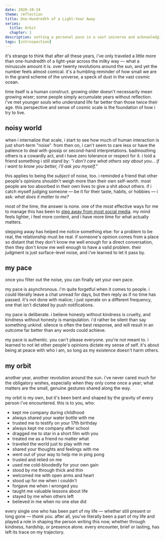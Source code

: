 ```yaml
---
date: 2020-10-24
theme: reflection
title: One-Hundredth of a Light-Year Away
series:
  title: Orbit
  chapter: 1
description: setting a personal pace in a vast universe and acknowledging the gravitational forces that define my orbit.
tags: [introspection]
---
```


it's strange to think that after all these years, i've only traveled a little more than one-hundredth of a light-year across the milky way — what a minuscule amount it is. over twenty revolutions around the sun, and yet the number feels almost comical. it's a humbling reminder of how small we are in the grand scheme of the universe, a speck of dust in the vast cosmic ocean.

time itself is a human construct. growing older doesn't necessarily mean growing wiser; some people simply accumulate years without reflection. i've met younger souls who understand life far better than those twice their age. this perspective and sense of cosmic scale is the foundation of how i try to live.

## noisy world

when i internalize that scale, i start to see how much of human interaction is just short-term "noise". from then on, i can't seem to care less or have the patience to deal with gossip or second-hand interpretations. badmouthing others is a cowardly act, and i have zero tolerance or respect for it. i told a friend something i still stand by: *"i don't care what others say about you... if i want to know you better, i'll ask you myself."*

this applies to being the *subject* of noise, too. i reminded a friend that other people's opinions shouldn't weigh more than their own self-worth. most people are too absorbed in their own lives to give a shit about others. if i catch myself judging someone — be it for their taste, habits, or hobbies — i ask: *what does it matter to me?*

most of the time, the answer is none. one of the most effective ways for me to manage this has been to [step away from most social media](/posts/opting-out). my mind feels lighter, i feel more content, and i have more time for what actually matters.

stepping away has helped me notice something else: for a problem to be real, the relationship must be real. if someone's opinion comes from a place so distant that they don't know me well enough for a direct conversation, then they don't know me well enough to have a valid problem. their judgment is just surface-level noise, and i've learned to let it pass by.

## my pace

once you filter out the noise, you can finally set your own pace.

my pace is asynchronous. i'm quite forgetful when it comes to people. i could literally leave a chat unread for days, but then reply as if no time has passed. it's not done with malice; i just operate on a different frequency, one that isn't dictated by push notifications.

my pace is deliberate. i believe honesty without kindness is cruelty, and kindness without honesty is manipulation. i'd rather be silent than say something unkind. silence is often the best response, and will result in an outcome far better than any words could achieve.

my pace is authentic. you can't please everyone. you're not meant to. i learned to not let other people's opinions dictate my sense of self. it's about being at peace with who i am, so long as my existence doesn't harm others.

## my orbit

another year, another revolution around the sun. i've never cared much for the obligatory wishes, especially when they only come once a year; what matters are the small, genuine gestures shared along the way.

my orbit is my own, but it's been bent and shaped by the gravity of every person i've encountered. this is to you, who:

- kept me company during childhood
- always shared your water bottle with me
- trusted me to testify on your 17th birthday
- always kept me company after school
- dragged me to star in a short film with you
- treated me as a friend no matter what
- traveled the world just to play with me
- shared your thoughts and feelings with me
- went out of your way to help me in ping pong
- trusted and relied on me
- used me cold-bloodedly for your own gain
- stood by me through thick and thin
- welcomed me with open arms and heart
- stood up for me when i couldn't
- forgave me when i wronged you
- taught me valuable lessons about life
- stayed by me when others left
- believed in me when no one else did

every single one who has been part of my life — whether still present or long gone — *thank you*. after all, you've literally been a part of my life and played a role in shaping the person writing this now, whether through kindness, hardship, or presence alone. every encounter, brief or lasting, has left its trace on my trajectory.
